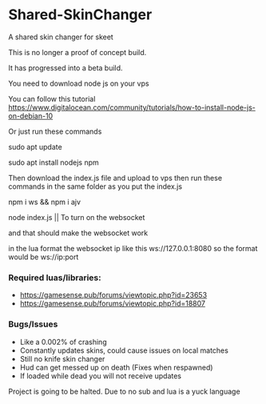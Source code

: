 # Shared-SkinChanger
A shared skin changer for skeet

This is no longer a proof of concept build.

It has progressed into a beta build.

You need to download node js on your vps

You can follow this tutorial https://www.digitalocean.com/community/tutorials/how-to-install-node-js-on-debian-10

Or just run these commands

sudo apt update

sudo apt install nodejs npm

Then download the index.js file and upload to vps then run these commands in the same folder as you put the index.js

npm i ws && npm i ajv

node index.js || To turn on the websocket

and that should make the websocket work

in the lua format the websocket ip like this ws://127.0.0.1:8080 so the format would be ws://ip:port


### Required luas/libraries:
- https://gamesense.pub/forums/viewtopic.php?id=23653
- https://gamesense.pub/forums/viewtopic.php?id=18807


### Bugs/Issues
- Like a 0.002% of crashing
- Constantly updates skins, could cause issues on local matches
- Still no knife skin changer
- Hud can get messed up on death (Fixes when respawned)
- If loaded while dead you will not receive updates


Project is going to be halted. Due to no sub and lua is a yuck language
